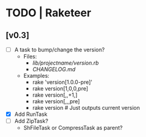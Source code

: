# TODO | Raketeer

## [v0.3]
- [ ] A task to bump/change the version?
    - Files:
        - *lib/projectname/version.rb*
        - *CHANGELOG.md*
    - Examples:
        - rake 'version[1.0.0-pre]'
        - rake version[1,0,0,pre]
        - rake version[,,+1,]
        - rake version[,,,pre]
        - rake version # Just outputs current version
- [x] Add RunTask
- [ ] Add ZipTask?
    - ShFileTask or CompressTask as parent?
